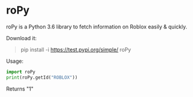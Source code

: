 # roPy
roPy is a Python 3.6 library to fetch information on Roblox easily &amp; quickly.

Download it:
> pip install -i https://test.pypi.org/simple/ roPy


Usage:
```python
import roPy
print(roPy.getId("ROBLOX"))
```
Returns "1"
